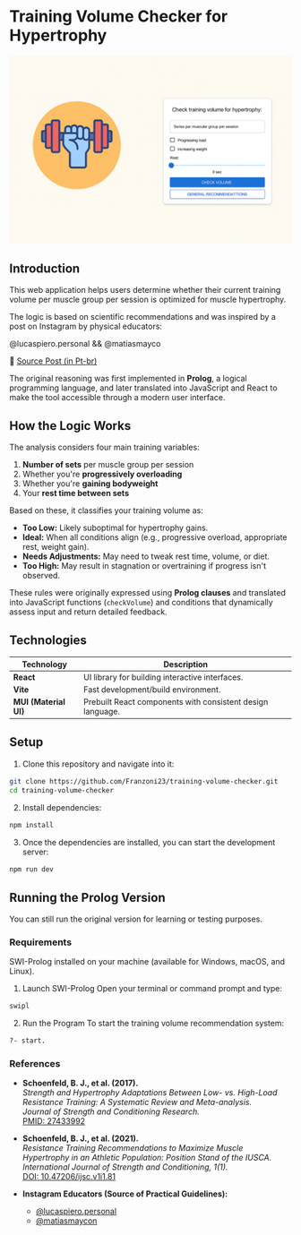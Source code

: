 # Training Volume Checker for Hypertrophy

![App Preview](.github/banner.png)

## Introduction

This web application helps users determine whether their current training volume per muscle group per session is optimized for muscle hypertrophy. 

The logic is based on scientific recommendations and was inspired by a post on Instagram by physical educators: 

@lucaspiero.personal && @matiasmayco

📎 [Source Post (in Pt-br)](https://www.instagram.com/p/CjarKbcrU7q/)

The original reasoning was first implemented in **Prolog**, a logical programming language, and later translated into JavaScript and React to make the tool accessible through a modern user interface.

## How the Logic Works

The analysis considers four main training variables:

1. **Number of sets** per muscle group per session
2. Whether you're **progressively overloading**
3. Whether you're **gaining bodyweight**
4. Your **rest time between sets**

Based on these, it classifies your training volume as:

- **Too Low:** Likely suboptimal for hypertrophy gains.
- **Ideal:** When all conditions align (e.g., progressive overload, appropriate rest, weight gain).
- **Needs Adjustments:** May need to tweak rest time, volume, or diet.
- **Too High:** May result in stagnation or overtraining if progress isn't observed.

These rules were originally expressed using **Prolog clauses** and translated into JavaScript functions (`checkVolume`) and conditions that dynamically assess input and return detailed feedback.

## Technologies

| Technology        | Description                                                      |
|-------------------|------------------------------------------------------------------|
| **React**         | UI library for building interactive interfaces.                  |
| **Vite**          | Fast development/build environment.                              |
| **MUI (Material UI)** | Prebuilt React components with consistent design language.   |

## Setup

1. Clone this repository and navigate into it:
```bash
git clone https://github.com/Franzoni23/training-volume-checker.git
cd training-volume-checker
```

2. Install dependencies:
```bash
npm install
```
3. Once the dependencies are installed, you can start the development server:
```bash
npm run dev
```
## Running the Prolog Version

You can still run the original version for learning or testing purposes.

### Requirements
SWI-Prolog installed on your machine (available for Windows, macOS, and Linux).

1. Launch SWI-Prolog Open your terminal or command prompt and type:
```bash
swipl
```
2. Run the Program To start the training volume recommendation system:
```bash
?- start.
```

### References

- **Schoenfeld, B. J., et al. (2017).**  
  *Strength and Hypertrophy Adaptations Between Low- vs. High-Load Resistance Training: A Systematic Review and Meta-analysis.*  
  *Journal of Strength and Conditioning Research.*  
  [PMID: 27433992](https://pubmed.ncbi.nlm.nih.gov/27433992/)

- **Schoenfeld, B. J., et al. (2021).**  
  *Resistance Training Recommendations to Maximize Muscle Hypertrophy in an Athletic Population: Position Stand of the IUSCA.*  
  *International Journal of Strength and Conditioning, 1(1).*  
  [DOI: 10.47206/ijsc.v1i1.81](https://doi.org/10.47206/ijsc.v1i1.81)

- **Instagram Educators (Source of Practical Guidelines):**
  - [@lucaspiero.personal](https://www.instagram.com/lucaspiero.personal)
  - [@matiasmaycon](https://www.instagram.com/matiasmaycon)